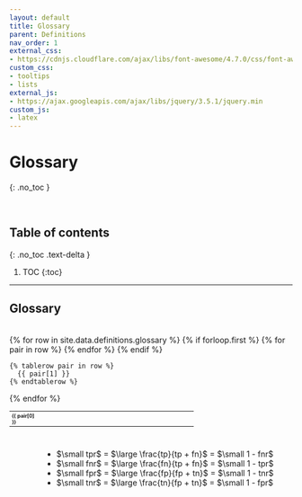 ```yaml
---
layout: default
title: Glossary
parent: Definitions
nav_order: 1
external_css:
- https://cdnjs.cloudflare.com/ajax/libs/font-awesome/4.7.0/css/font-awesome.min
custom_css:
- tooltips
- lists
external_js:
- https://ajax.googleapis.com/ajax/libs/jquery/3.5.1/jquery.min
custom_js:
- latex
---
```


# Glossary
{: .no_toc }

<br>

## Table of contents
{: .no_toc .text-delta }

1. TOC
{:toc}

---

## Glossary

<br>

<table style="width: 65%;font-size: 65%;text-align: left;">
  <colgroup>
      <col style="width: 15%">
      <col style="width: 55%">
      <col style="width: 20%">
      <col style="width: 10%">
  </colgroup>
  {% for row in site.data.definitions.glossary %}
    {% if forloop.first %}
    <tr>
      {% for pair in row %}
        <th>{{ pair[0] }}</th>
      {% endfor %}
    </tr>
    {% endif %}

    {% tablerow pair in row %}
      {{ pair[1] }}
    {% endtablerow %}
  {% endfor %}
</table>

<br>

<div style="margin-left: 60px">
  <ul>
    <li>$\small tpr$ = $\large \frac{tp}{tp + fn}$ = $\small 1 - fnr$</li>
    <li>$\small fnr$ = $\large \frac{fn}{tp + fn}$ = $\small 1 - tpr$</li>
    <li>$\small fpr$ = $\large \frac{fp}{fp + tn}$ = $\small 1 - tnr$</li>
    <li>$\small tnr$ = $\large \frac{tn}{fp + tn}$ = $\small 1 - fpr$</li>
  </ul>
</div>

<br>
<br>
<br>
<br>

<br>
<br>
<br>
<br>
